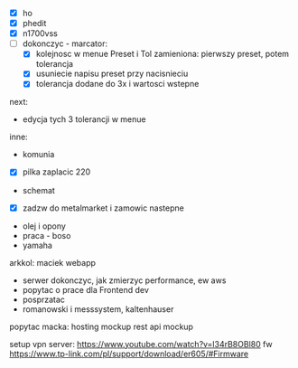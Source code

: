 - [x] ho
- [x] phedit
- [x] n1700vss
- [ ] dokonczyc - marcator:
	- [x] kolejnosc w menue Preset i Tol zamieniona: pierwszy preset, potem tolerancja
	- [x] usuniecie  napisu preset przy nacisnieciu
	- [x] tolerancja dodane do 3x i wartosci wstepne

next:
- edycja tych 3 tolerancji w menue



inne:
- komunia
- [x] pilka zaplacic 220
- schemat
- [x] zadzw do metalmarket i zamowic nastepne
- olej i opony
- praca - boso
- yamaha

arkkol:
maciek
webapp

- serwer dokonczyc, jak zmierzyc performance, ew aws
- popytac o prace dla Frontend dev
- posprzatac
- romanowski i messsystem, kaltenhauser

popytac macka:
hosting
mockup rest api
mockup 

setup vpn server:
https://www.youtube.com/watch?v=l34rB8OBl80
fw https://www.tp-link.com/pl/support/download/er605/#Firmware
